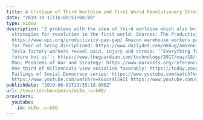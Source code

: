 ```yaml
---
title: A Critique of Third Worldism and First World Revolutionary Strategies
date: "2019-10-11T16:09:51+08:00"
type: video
description: '2 problems with the idea of third worldism which also brings up general
  strategies for revolution in the first world. Sources: The Productivity–Pay Gap:
  https://www.epi.org/productivity-pay-gap/ Amazon warehouse workers pee in bottles
  for fear of being disciplined: https://www.dailydot.com/debug/amazon-workers-pee-bottle/
  Tesla factory workers reveal pain, injury and stress: ''Everything feels like the
  future but us'': https://www.theguardian.com/technology/2017/may/18/tesla-workers-factory-conditions-elon-musk
  Mao: Problems of War and Strategy: https://www.marxists.org/reference/archive/mao/selected-works/volume-2/mswv2_12.htm
  One third of millennials view socialism favorably: https://today.yougov.com/topics/politics/articles-reports/2015/05/11/one-third-millennials-like-socialism
  Failings of Social Democracy series: https://www.youtube.com/watch?v=J0eSWi958YY
  https://www.youtube.com/watch?v=K6GcsXl54ZI https://www.youtube.com/watch?v=odYUSTtHfGc'
publishdate: "2019-06-01T13:55:18.000Z"
url: /tovarishchendymion/aLEo_-u-b9Q/
providers:
  youtube:
    id: aLEo_-u-b9Q
---
```

